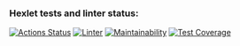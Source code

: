 ### Hexlet tests and linter status:
[![Actions Status](https://github.com/KunitzAn/frontend-project-46/workflows/hexlet-check/badge.svg)](https://github.com/KunitzAn/frontend-project-46/actions)
[![Linter](https://github.com/bmwmtv/frontend-project-46/actions/workflows/linter.yml/badge.svg)](https://github.com/bmwmtv/frontend-project-46/actions/workflows/linter.yml)
[![Maintainability](https://api.codeclimate.com/v1/badges/4443e0aef8760d43eb3d/maintainability)](https://codeclimate.com/github/KunitzAn/frontend-project-46/maintainability)
[![Test Coverage](https://api.codeclimate.com/v1/badges/4443e0aef8760d43eb3d/test_coverage)](https://codeclimate.com/github/KunitzAn/frontend-project-46/test_coverage)